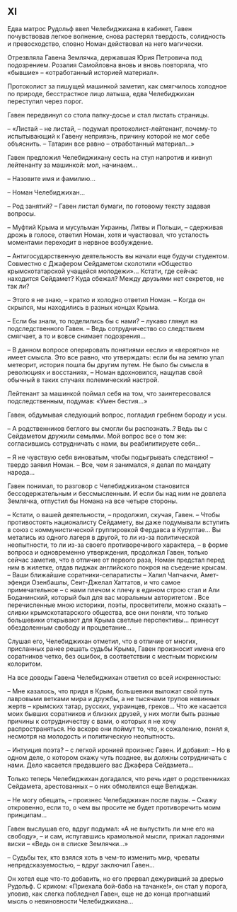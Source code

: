 ## XI

Едва матрос Рудольф ввел Челебиджихана в кабинет, Гавен почувствовав легкое волнение, снова растерял твердость, солидность и превосходство, словно Номан действовал на него магически.

Отрезвляла Гавена Землячка, державшая Юрия Петровича под подозрением.
Розалия Самойловна вновь и вновь повторяла, что «бывшие» – «отработанный историей материал».

Протоколист за пишущей машинкой заметил, как смягчилось холодное по природе, бесстрастное лицо латыша, едва Челебиджихан переступил через порог.

Гавен передвинул со стола папку-досье и стал листать страницы. 

– «Листай – не листай, – подумал протоколист-лейтенант, почему-то испытывающий к Гавену неприязнь, причину которой не мог себе объяснить.
– Татарин все равно – отработанный материал...»

Гавен предложил Челебиджихану сесть на стул напротив и кивнул лейтенанту за машинкой: мол, начинаем...

– Назовите имя и фамилию...

– Номан Челебиджихан...

– Род занятий?
– Гавен листал бумаги, по готовому тексту задавая вопросы.

– Муфтий Крыма и мусульман Украины, Литвы и Польши, – сдерживая дрожь в голосе, ответил Номан, хотя и чувствовал, что усталость моментами переходит в нервное возбуждение.

– Антигосударственную деятельность вы начали еще будучи студентом.
Совместно с Джафером Сейдаметом сколотили «Общество крымскотатарской учащейся молодежи»…
Кстати, где сейчас находится Сейдамет?
Куда сбежал?
Между друзьями нет секретов, не так ли?

– Этого я не знаю, – кратко и холодно ответил Номан.
– Когда он скрылся, мы находились в разных концах Крыма.

– Если бы знали, то поделились бы с нами?
– лукаво глянул на подследственного Гавен.
– Ведь сотрудничество со следствием смягчает, а то и вовсе снимает подозрения...

– В данном вопросе оперировать понятиями «если» и «вероятно» не имеет смысла.
Это все равно, что утверждать: если бы на землю упал метеорит, история пошла бы другим путем.
Не было бы смысла в революциях и восстаниях, – Номан вдохновился, нащупав свой обычный в таких случаях полемический настрой.

Лейтенант за машинкой поймал себя на том, что заинтересовался подследственным, подумав:
«Умен бестия...»

Гавен, обдумывая следующий вопрос, погладил гребнем бороду и усы.

– А родственников беглого вы смогли бы распознать..?
Ведь вы с Сейдаметом дружили семьями.
Мой вопрос все о том же: согласившись сотрудничать с нами, вы реабилитируете себя...

– Я не чувствую себя виноватым, чтобы подыгрывать следствию!
– твердо заявил Номан.
– Все, чем я занимался, я делал по мандату народа…

Гавен понимал, то разговор с Челебиджиханом становится бессодержательным и бессмысленным.
И если бы над ним не довлела Землячка, отпустил бы Номана на все четыре стороны.

– Кстати, о вашей деятельности, – продолжил, скучая, Гавен.
– Чтобы противостоять националисту Сейдамету, вы даже подумывали вступить в союз с коммунистической группировкой Фердавса в Курултае...
Вы метались из одного лагеря в другой, то ли из-за политической неопытности, то ли из-за своего противоречивого характера, – в форме вопроса и одновременно утверждения, продолжал Гавен, только сейчас заметив, что в отличие от первого раза, Номан предстал перед ним в жилетке, отдав пиджак английского покроя на съедение крысам.
– Ваши ближайшие соратники-сепаратисты – Халил Чапчакчи, Амет-эфенди Озенбашлы, Сеит-Джелал Хаттатов, и что самое примечательное – с нами плечом к плечу в едином строю стал и Али Боданинский, который был для вас моральным авторитетом .
Все перечисленные мною историки, поэты, просветители, можно сказать – сливки крымскотатарского общества, все они поняли, что только большевики открывают для Крыма светлые перспективы... принесут обездоленным свободу и процветание...

Слушая его, Челебиджихан отметил, что в отличие от многих, присланных ранее решать судьбы Крыма, Гавен произносит имена его соратников четко, без ошибок, в соответствии с местным тюркским колоритом.

На все доводы Гавена Челебиджихан ответил со всей искренностью: 

– Мне казалось, что придя в Крым, большевики выложат свой путь лавровыми ветками мира и дружбы, а не тысячами трупов невинных жертв – крымских татар, русских, украинцев, греков...
Что же касается моих бывших соратников и близких друзей, у них могли быть разные причины к сотрудничеству с вами, о которых я не хочу распространяться.
Но вскоре они поймут то, что, к сожалению, понял я, несмотря на молодость и политическую неопытность.

– Интуиция поэта?
– с легкой иронией произнес Гавен.
И добавил:
– Но в одном деле, о котором скажу чуть позднее, вы должны сотрудничать с нами.
Дело касается предавшего вас Джафера Сейдамета...

Только теперь Челебиджихан догадался, что речь идет о родственниках Сейдамета, арестованных – о них обмолвился еще Велиджан.

– Не могу обещать, – произнес Челебиджихан после паузы.
– Скажу откровенно, если то, о чем вы просите не будет противоречить моим принципам…

Гавен выслушав его, вдруг подумал:
«А не выпустить ли мне его на свободу», – и сам, испугавшись крамольной мысли, прижал ладонями виски – «Ведь он в списке Землячки…»

– Судьбы тех, кто взялся хоть в чем-то изменить мир, чреваты непредсказуемостью, – вдруг заключил Гавен... 

Он хотел еще что-то добавить, но его прервал дежуривший за дверью Рудольф.
С криком:
«Приехала бой-баба на тачанке!», он стал у порога, уловив, как слегка побледнел Гавен, еще не до конца прогнавший мысль о невиновности Челебиджихана...
